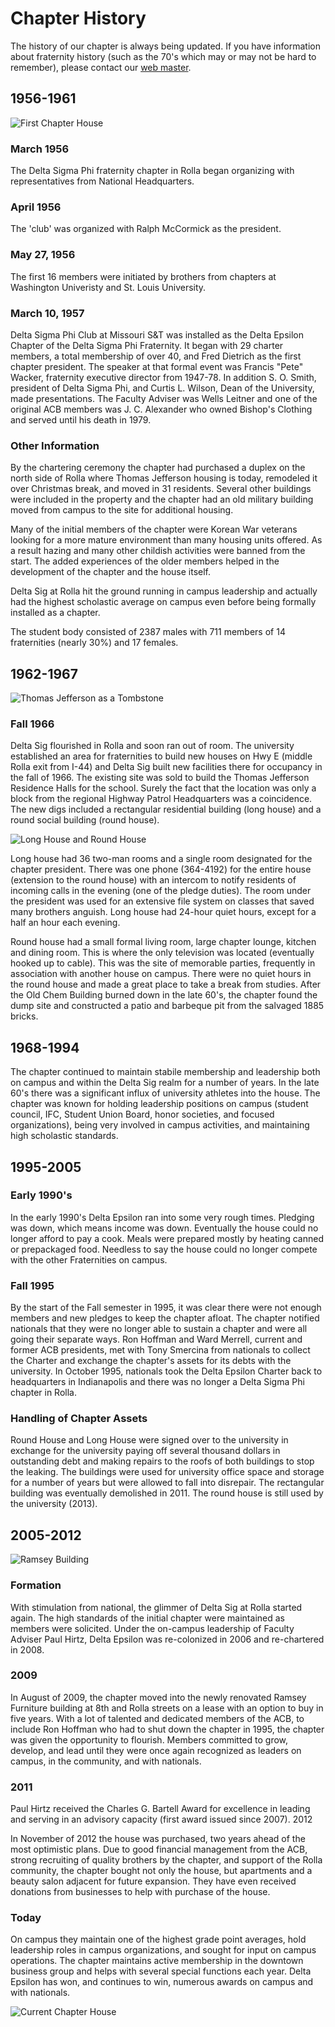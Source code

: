﻿# Chapter History

The history of our chapter is always being updated.
If you have information about fraternity history (such as the 70's which may or may not be hard to remember), 
please contact our [web master][1].

## 1956-1961

![First Chapter House][chapter-house-1]

### March 1956

The Delta Sigma Phi fraternity chapter in Rolla began organizing with representatives from National Headquarters.

### April 1956

The 'club' was organized with Ralph McCormick as the president. 

### May 27, 1956

The first 16 members were initiated by brothers from chapters at Washington Univeristy and St. Louis University.

### March 10, 1957

Delta Sigma Phi Club at Missouri S&amp;T was installed as the Delta Epsilon Chapter of the Delta Sigma Phi Fraternity.
It began with 29 charter members, a total membership of over 40, and Fred Dietrich as the first chapter president.
The speaker at that formal event was Francis "Pete" Wacker, fraternity executive director from 1947-78.
In addition S. O. Smith, president of Delta Sigma Phi, and Curtis L. Wilson, Dean of the University, made presentations.
The Faculty Adviser was Wells Leitner and one of the original ACB members was J. C. Alexander who owned Bishop's Clothing and served until his death in 1979.

### Other Information

By the chartering ceremony the chapter had purchased a duplex on the north side of Rolla where Thomas Jefferson housing is today, remodeled it over Christmas break, and moved in 31 residents.
Several other buildings were included in the property and the chapter had an old military building moved from campus to the site for additional housing.

Many of the initial members of the chapter were Korean War veterans looking for a more mature environment than many housing units offered.
As a result hazing and many other childish activities were banned from the start.
The added experiences of the older members helped in the development of the chapter and the house itself.

Delta Sig at Rolla hit the ground running in campus leadership and actually had the highest scholastic average on campus even before being formally installed as a chapter.

The student body consisted of 2387 males with 711 members of 14 fraternities (nearly 30%) and 17 females.


## 1962-1967

![Thomas Jefferson as a Tombstone][chapter-house-2]

### Fall 1966

Delta Sig flourished in Rolla and soon ran out of room.
The university established an area for fraternities to build new houses on Hwy E (middle Rolla exit from I-44) and Delta Sig built new facilities there for occupancy in the fall of 1966.
The existing site was sold to build the Thomas Jefferson Residence Halls for the school.
Surely the fact that the location was only a block from the regional Highway Patrol Headquarters was a coincidence.
The new digs included a rectangular residential building (long house) and a round social building (round house).

![Long House and Round House][chapter-house-3]

Long house had 36 two-man rooms and a single room designated for the chapter president.
There was one phone (364-4192) for the entire house (extension to the round house) with an intercom to notify residents of incoming calls in the evening (one of the pledge duties).
The room under the president was used for an extensive file system on classes that saved many brothers anguish.
Long house had 24-hour quiet hours, except for a half an hour each evening.

Round house had a small formal living room, large chapter lounge, kitchen and dining room.
This is where the only television was located (eventually hooked up to cable).
This was the site of memorable parties, frequently in association with another house on campus.
There were no quiet hours in the round house and made a great place to take a break from studies.
After the Old Chem Building burned down in the late 60's, the chapter found the dump site and constructed a patio and barbeque pit from the salvaged 1885 bricks.

## 1968-1994

The chapter continued to maintain stabile membership and leadership both on campus and within the Delta Sig realm for a number of years.
In the late 60's there was a significant influx of university athletes into the house.
The chapter was known for holding leadership positions on campus (student council, IFC, Student Union Board, honor societies, and focused organizations), being very involved in campus activities, and maintaining high scholastic standards.


## 1995-2005

### Early 1990's

In the early 1990's Delta Epsilon ran into some very rough times.
Pledging was down, which means income was down.
Eventually the house could no longer afford to pay a cook.
Meals were prepared mostly by heating canned or prepackaged food.
Needless to say the house could no longer compete with the other Fraternities on campus.

### Fall 1995

By the start of the Fall semester in 1995, it was clear there were not enough members and new pledges to keep the chapter afloat.
The chapter notified nationals that they were no longer able to sustain a chapter and were all going their separate ways.
Ron Hoffman and Ward Merrell, current and former ACB presidents, met with Tony Smercina from nationals to collect the Charter and exchange the chapter's assets for its debts with the university.
In October 1995, nationals took the Delta Epsilon Charter back to headquarters in Indianapolis and there was no longer a Delta Sigma Phi chapter in Rolla.

### Handling of Chapter Assets

Round House and Long House were signed over to the university in exchange for the university paying off several thousand dollars in outstanding debt and making repairs to the roofs of both buildings to stop the leaking.
The buildings were used for university office space and storage for a number of years but were allowed to fall into disrepair.
The rectangular building was eventually demolished in 2011.
The round house is still used by the university (2013).


## 2005-2012

![Ramsey Building][chapter-house-4]

### Formation

With stimulation from national, the glimmer of Delta Sig at Rolla started again.
The high standards of the initial chapter were maintained as members were solicited.
Under the on-campus leadership of Faculty Adviser Paul Hirtz, Delta Epsilon was re-colonized in 2006 and re-chartered in 2008.

### 2009

In August of 2009, the chapter moved into the newly renovated Ramsey Furniture building at 8th and Rolla streets on a lease with an option to buy in five years.
With a lot of talented and dedicated members of the ACB, to include Ron Hoffman who had to shut down the chapter in 1995, the chapter was given the opportunity to flourish.
Members committed to grow, develop, and lead until they were once again recognized as leaders on campus, in the community, and with nationals.

### 2011

Paul Hirtz received the Charles G. Bartell Award for excellence in leading and serving in an advisory capacity (first award issued since 2007).
2012

In November of 2012 the house was purchased, two years ahead of the most optimistic plans.
Due to good financial management from the ACB, strong recruiting of quality brothers by the chapter, and support of the Rolla community, the chapter bought not only the house, but apartments and a beauty salon adjacent for future expansion.
They have even received donations from businesses to help with purchase of the house.

### Today

On campus they maintain one of the highest grade point averages, hold leadership roles in campus organizations, and sought for input on campus operations.
The chapter maintains active membership in the downtown business group and helps with several special functions each year.
Delta Epsilon has won, and continues to win, numerous awards on campus and with nationals.

![Current Chapter House][chapter-house-5]

[1]: /contacts#web_master
[chapter-house-1]: /images/history/chapter-house-1.jpg "First Chapter House"
[chapter-house-2]: /images/history/chapter-house-2.jpg "Thomas Jefferson as a Tombstone"
[chapter-house-3]: /images/history/chapter-house-3.jpg "Long House and Round House"
[chapter-house-4]: /images/history/chapter-house-4.jpg "Ramsey Building"
[chapter-house-5]: /images/history/chapter-house-5.jpg "Current Chapter House"
